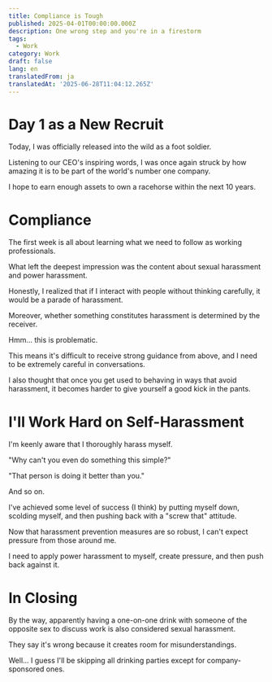 ```yaml
---
title: Compliance is Tough
published: 2025-04-01T00:00:00.000Z
description: One wrong step and you're in a firestorm
tags:
  - Work
category: Work
draft: false
lang: en
translatedFrom: ja
translatedAt: '2025-06-28T11:04:12.265Z'
---
```

# Day 1 as a New Recruit

Today, I was officially released into the wild as a foot soldier.

Listening to our CEO's inspiring words, I was once again struck by how amazing it is to be part of the world's number one company.

I hope to earn enough assets to own a racehorse within the next 10 years.

# Compliance

The first week is all about learning what we need to follow as working professionals.

What left the deepest impression was the content about sexual harassment and power harassment.

Honestly, I realized that if I interact with people without thinking carefully, it would be a parade of harassment.

Moreover, whether something constitutes harassment is determined by the receiver.

Hmm... this is problematic.

This means it's difficult to receive strong guidance from above, and I need to be extremely careful in conversations.

I also thought that once you get used to behaving in ways that avoid harassment, it becomes harder to give yourself a good kick in the pants.

# I'll Work Hard on Self-Harassment

I'm keenly aware that I thoroughly harass myself.

"Why can't you even do something this simple?"

"That person is doing it better than you."

And so on.

I've achieved some level of success (I think) by putting myself down, scolding myself, and then pushing back with a "screw that" attitude.

Now that harassment prevention measures are so robust, I can't expect pressure from those around me.

I need to apply power harassment to myself, create pressure, and then push back against it.

# In Closing

By the way, apparently having a one-on-one drink with someone of the opposite sex to discuss work is also considered sexual harassment.

They say it's wrong because it creates room for misunderstandings.

Well... I guess I'll be skipping all drinking parties except for company-sponsored ones.

